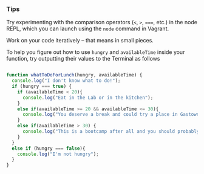 ### Tips

Try experimenting with the comparison operators (`<`, `>`, `===`, etc.) in the node REPL, which you can launch using the `node` command in Vagrant.

Work on your code iteratively – that means in small pieces.

To help you figure out how to use `hungry` and `availableTime` inside your function, try outputting their values to the Terminal as follows

```javascript

function whatToDoForLunch(hungry, availableTime) {
  console.log("I don't know what to do!");
  if (hungry === true) {
    if (availableTime < 20){
      console.log("Eat in the Lab or in the kitchen");
    }
    else if(availableTime >= 20 && availableTime <= 30){
      console.log("You deserve a break and could try a place in Gastown");
    }
    else if(availableTime > 30) {
      console.log("This is a bootcamp after all and you should probably reconsider");
    }
  }
  else if (hungry === false){
    console.log("I'm not hungry");
  }
}
```